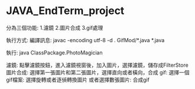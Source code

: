 # JAVA_EndTerm_project
分為三個功能: 1.濾鏡 2.圖片合成 3.gif處理

執行方式:
編譯訊息: javac -encoding utf-8 -d . GifMod/*.java *.java

執行: java ClassPackage.PhotoMagician

濾鏡:
點擊濾鏡按鈕，進入濾鏡視窗後，加入圖片，選擇濾鏡，儲存成FilterStore
圖片合成:
選擇第一張圖片和第二張圖片，選擇直向或者橫向，合成
gif:
選擇一個gif檔案: 選擇旋轉或者逐偵轉換圖片
或者選擇數張圖片: 合成gif

